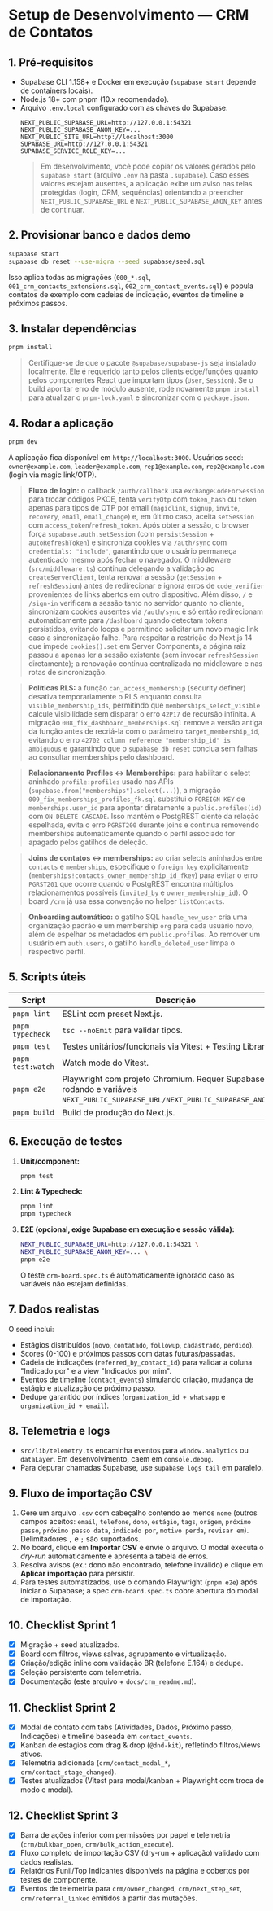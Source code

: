 # Setup de Desenvolvimento — CRM de Contatos

## 1. Pré-requisitos
- Supabase CLI 1.158+ e Docker em execução (`supabase start` depende de containers locais).
- Node.js 18+ com pnpm (10.x recomendado).
- Arquivo `.env.local` configurado com as chaves do Supabase:
  ```env
  NEXT_PUBLIC_SUPABASE_URL=http://127.0.0.1:54321
  NEXT_PUBLIC_SUPABASE_ANON_KEY=...
  NEXT_PUBLIC_SITE_URL=http://localhost:3000
  SUPABASE_URL=http://127.0.0.1:54321
  SUPABASE_SERVICE_ROLE_KEY=...
  ```
  > Em desenvolvimento, você pode copiar os valores gerados pelo `supabase start` (arquivo `.env` na pasta `.supabase`).
  > Caso esses valores estejam ausentes, a aplicação exibe um aviso nas telas protegidas (login, CRM, sequências) orientando a preencher `NEXT_PUBLIC_SUPABASE_URL` e `NEXT_PUBLIC_SUPABASE_ANON_KEY` antes de continuar.

## 2. Provisionar banco e dados demo
```bash
supabase start
supabase db reset --use-migra --seed supabase/seed.sql
```
Isso aplica todas as migrações (`000_*.sql`, `001_crm_contacts_extensions.sql`, `002_crm_contact_events.sql`) e popula contatos de exemplo com cadeias de indicação, eventos de timeline e próximos passos.

## 3. Instalar dependências
```bash
pnpm install
```
> Certifique-se de que o pacote `@supabase/supabase-js` seja instalado localmente. Ele é requerido tanto pelos clients edge/funções
> quanto pelos componentes React que importam tipos (`User`, `Session`). Se o build apontar erro de módulo ausente, rode novamente
> `pnpm install` para atualizar o `pnpm-lock.yaml` e sincronizar com o `package.json`.

## 4. Rodar a aplicação
```bash
pnpm dev
```
A aplicação fica disponível em `http://localhost:3000`. Usuários seed: `owner@example.com`, `leader@example.com`, `rep1@example.com`, `rep2@example.com` (login via magic link/OTP).
> **Fluxo de login:** o callback `/auth/callback` usa `exchangeCodeForSession` para trocar códigos PKCE, tenta `verifyOtp` com `token_hash` ou `token` apenas para tipos de OTP por email (`magiclink`, `signup`, `invite`, `recovery`, `email`, `email_change`) e, em último caso, aceita `setSession` com `access_token`/`refresh_token`. Após obter a sessão, o browser força `supabase.auth.setSession` (com `persistSession` + `autoRefreshToken`) e sincroniza cookies via `/auth/sync` com `credentials: "include"`, garantindo que o usuário permaneça autenticado mesmo após fechar o navegador. O middleware (`src/middleware.ts`) continua delegando a validação ao `createServerClient`, tenta renovar a sessão (`getSession` + `refreshSession`) antes de redirecionar e ignora erros de `code_verifier` provenientes de links abertos em outro dispositivo. Além disso, `/` e `/sign-in` verificam a sessão tanto no servidor quanto no cliente, sincronizam cookies ausentes via `/auth/sync` e só então redirecionam automaticamente para `/dashboard` quando detectam tokens persistidos, evitando loops e permitindo solicitar um novo magic link caso a sincronização falhe. Para respeitar a restrição do Next.js 14 que impede `cookies().set` em Server Components, a página raiz passou a apenas ler a sessão existente (sem invocar `refreshSession` diretamente); a renovação continua centralizada no middleware e nas rotas de sincronização.

> **Políticas RLS:** a função `can_access_membership` (security definer) desativa temporariamente o RLS enquanto consulta `visible_membership_ids`, permitindo que `memberships_select_visible` calcule visibilidade sem disparar o erro `42P17` de recursão infinita. A migração `008_fix_dashboard_memberships.sql` remove a versão antiga da função antes de recriá-la com o parâmetro `target_membership_id`, evitando o erro `42702 column reference "membership_id" is ambiguous` e garantindo que o `supabase db reset` conclua sem falhas ao consultar memberships pelo dashboard.

> **Relacionamento Profiles ↔ Memberships:** para habilitar o select aninhado `profile:profiles` usado nas APIs (`supabase.from("memberships").select(...)`), a migração `009_fix_memberships_profiles_fk.sql` substitui o `FOREIGN KEY` de `memberships.user_id` para apontar diretamente a `public.profiles(id)` com `ON DELETE CASCADE`. Isso mantém o PostgREST ciente da relação espelhada, evita o erro `PGRST200` durante joins e continua removendo memberships automaticamente quando o perfil associado for apagado pelos gatilhos de deleção.

> **Joins de contatos ↔ memberships:** ao criar selects aninhados entre `contacts` e `memberships`, especifique o `foreign key` explicitamente (`memberships!contacts_owner_membership_id_fkey`) para evitar o erro `PGRST201` que ocorre quando o PostgREST encontra múltiplos relacionamentos possíveis (`invited_by` e `owner_membership_id`). O board `/crm` já usa essa convenção no helper `listContacts`.

> **Onboarding automático:** o gatilho SQL `handle_new_user` cria uma organização padrão e um membership `org` para cada usuário novo, além de espelhar os metadados em `public.profiles`. Ao remover um usuário em `auth.users`, o gatilho `handle_deleted_user` limpa o respectivo perfil.

## 5. Scripts úteis
| Script | Descrição |
| --- | --- |
| `pnpm lint` | ESLint com preset Next.js. |
| `pnpm typecheck` | `tsc --noEmit` para validar tipos. |
| `pnpm test` | Testes unitários/funcionais via Vitest + Testing Library. |
| `pnpm test:watch` | Watch mode do Vitest. |
| `pnpm e2e` | Playwright com projeto Chromium. Requer Supabase rodando e variáveis `NEXT_PUBLIC_SUPABASE_URL/NEXT_PUBLIC_SUPABASE_ANON_KEY`. |
| `pnpm build` | Build de produção do Next.js. |

## 6. Execução de testes
1. **Unit/component:**
   ```bash
   pnpm test
   ```
2. **Lint & Typecheck:**
   ```bash
   pnpm lint
   pnpm typecheck
   ```
3. **E2E (opcional, exige Supabase em execução e sessão válida):**
   ```bash
   NEXT_PUBLIC_SUPABASE_URL=http://127.0.0.1:54321 \
   NEXT_PUBLIC_SUPABASE_ANON_KEY=... \
   pnpm e2e
   ```
   O teste `crm-board.spec.ts` é automaticamente ignorado caso as variáveis não estejam definidas.

## 7. Dados realistas
O seed inclui:
- Estágios distribuídos (`novo`, `contatado`, `followup`, `cadastrado`, `perdido`).
- Scores (0-100) e próximos passos com datas futuras/passadas.
- Cadeia de indicações (`referred_by_contact_id`) para validar a coluna "Indicado por" e a view "Indicados por mim".
- Eventos de timeline (`contact_events`) simulando criação, mudança de estágio e atualização de próximo passo.
- Dedupe garantido por índices (`organization_id + whatsapp` e `organization_id + email`).

## 8. Telemetria e logs
- `src/lib/telemetry.ts` encaminha eventos para `window.analytics` ou `dataLayer`. Em desenvolvimento, caem em `console.debug`.
- Para depurar chamadas Supabase, use `supabase logs tail` em paralelo.

## 9. Fluxo de importação CSV
1. Gere um arquivo `.csv` com cabeçalho contendo ao menos `nome` (outros campos aceitos: `email`, `telefone`, `dono`, `estágio`, `tags`, `origem`, `próximo passo`, `próximo passo data`, `indicado por`, `motivo perda`, `revisar em`). Delimitadores `,` e `;` são suportados.
2. No board, clique em **Importar CSV** e envie o arquivo. O modal executa o *dry-run* automaticamente e apresenta a tabela de erros.
3. Resolva avisos (ex.: dono não encontrado, telefone inválido) e clique em **Aplicar importação** para persistir.
4. Para testes automatizados, use o comando Playwright (`pnpm e2e`) após iniciar o Supabase; a spec `crm-board.spec.ts` cobre abertura do modal de importação.

## 10. Checklist Sprint 1
- [x] Migração + seed atualizados.
- [x] Board com filtros, views salvas, agrupamento e virtualização.
- [x] Criação/edição inline com validação BR (telefone E.164) e dedupe.
- [x] Seleção persistente com telemetria.
- [x] Documentação (este arquivo + `docs/crm_readme.md`).

## 11. Checklist Sprint 2
- [x] Modal de contato com tabs (Atividades, Dados, Próximo passo, Indicações) e timeline baseada em `contact_events`.
- [x] Kanban de estágios com drag & drop (`@dnd-kit`), refletindo filtros/views ativos.
- [x] Telemetria adicionada (`crm/contact_modal_*`, `crm/contact_stage_changed`).
- [x] Testes atualizados (Vitest para modal/kanban + Playwright com troca de modo e modal).

## 12. Checklist Sprint 3
- [x] Barra de ações inferior com permissões por papel e telemetria (`crm/bulkbar_open`, `crm/bulk_action_execute`).
- [x] Fluxo completo de importação CSV (dry-run + aplicação) validado com dados realistas.
- [x] Relatórios Funil/Top Indicantes disponíveis na página e cobertos por testes de componente.
- [x] Eventos de telemetria para `crm/owner_changed`, `crm/next_step_set`, `crm/referral_linked` emitidos a partir das mutações.
